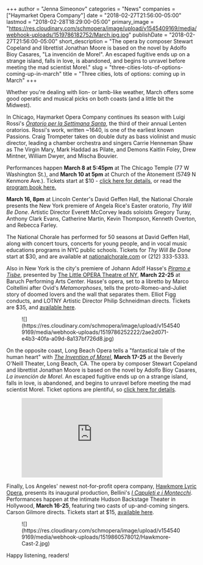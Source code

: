 +++
author = "Jenna Simeonov"
categories = "News"
companies = ["Haymarket Opera Company"]
date = "2018-02-27T21:56:00-05:00"
lastmod = "2018-02-28T18:29:00-05:00"
primary_image = "https://res.cloudinary.com/schmopera/image/upload/v1545409169/media/webhook-uploads/1519786182752/March.jpg.jpg"
publishDate = "2018-02-27T21:56:00-05:00"
short_description = "The opera by composer Stewart Copeland and librettist Jonathan Moore is based on the novel by Adolfo Bioy Casares, &quot;La invención de Morel&quot;. An escaped fugitive ends up on a strange island, falls in love, is abandoned, and begins to unravel before meeting the mad scientist Morel."
slug = "three-cities-lots-of-options-coming-up-in-march"
title = "Three cities, lots of options: coming up in March"
+++

Whether you're dealing with lion- or lamb-like weather, March offers some good operatic and musical picks on both coasts (and a little bit the Midwest).

In Chicago, Haymarket Opera Company continues its season with Luigi Rossi's [*Oratorio per la Settimana Santa*](http://www.haymarketopera.org/rossi/), the third of their annual Lenten oratorios. Rossi's work, written ~1640, is one of the earliest known Passions. Craig Trompeter takes on double duty as bass violinist and music director, leading a chamber orchestra and singers Carrie Henneman Shaw as The Virgin Mary, Mark Haddad as Pilate, and Demons Kaitlin Foley, Drew Mintner, William Dwyer, and Mischa Bouvier.

Performances happen **March 8 at 5:45pm** at The Chicago Temple (77 W Washington St.), and **March 10 at 5pm** at Church of the Atonement (5749 N Kenmore Ave.). Tickets start at $10 - [click here for details](http://www.haymarketopera.org/rossi/), or read the [program book here.](https://static1.squarespace.com/static/55b3b5d7e4b049454c0f51c9/t/5a9585118165f5f7bd74be67/1519748370252/2018_Oratorio+per+la+Settimana+Santa_web.pdf)

**March 16, 8pm** at Lincoln Center's David Geffen Hall, the National Chorale presents the New York premiere of Angela Rice's Easter oratorio, *Thy Will Be Done*. Artistic Director Everett McCorvey leads soloists Gregory Turay, Anthony Clark Evans, Catherine Martin, Kevin Thompson, Kenneth Overton, and Rebecca Farley. 

The National Chorale has performed for 50 seasons at David Geffen Hall, along with concert tours, concerts for young people, and in vocal music educations programs in NYC public schools. Tickets for *Thy Will Be Done* start at $30, and are available at [nationalchorale.com](http://nationalchorale.com/) or (212) 333-5333.

Also in New York is the city's premiere of Johann Adolf Hasse's [*Piramo e Tisbe*](http://www.lotny.org/upcoming/), presented by [The Little OPERA Theatre of NY](http://www.lotny.org/), **March 22-25** at Baruch Performing Arts Center. Hasse's opera, set to a libretto by Marco Coltellini after Ovid's *Metamorphoses*, tells the proto-Romeo-and-Juliet story of doomed lovers and the wall that separates them. Elliot Figg conducts, and LOTNY Artistic Director Philip Schneidman directs. Tickets are $35, and [available here](https://web.ovationtix.com/trs/cal/35006).

<figure data-type="image">
![](https://res.cloudinary.com/schmopera/image/upload/v1545409169/media/webhook-uploads/1519786252222/2ae2d071-e4b3-40fa-a09d-8a137bf726d8.jpg)
</figure>

On the opposite coast, Long Beach Opera tells a "fantastical tale of the human heart" with [*The Invention of Morel*](https://www.longbeachopera.org/the-invention-of-morel), **March 17-25** at the Beverly O'Neill Theater, Long Beach, CA. The opera by composer Stewart Copeland and librettist Jonathan Moore is based on the novel by Adolfo Bioy Casares, *La invención de Morel*. An escaped fugitive ends up on a strange island, falls in love, is abandoned, and begins to unravel before meeting the mad scientist Morel. Ticket options are plentiful, so [click here for details](https://lbop-internet.choicecrm.net/templates/LBOP/?cts_legacy_app).

<figure data-type="video">
<iframe width="370" height="208" src="https://www.youtube.com/embed/m3OsDAZvaw4" frameborder="0" allow="autoplay; encrypted-media" allowfullscreen></iframe>
</figure>

Finally, Los Angeles' newest not-for-profit opera company, [Hawkmore Lyric Opera](https://www.facebook.com/Hawkmore-Lyric-Opera-308021076269503/0), presents its inaugural production, Bellini's [*I Capuleti e i Montecchi*](https://www.facebook.com/events/1837910883173219/). Performances happen at the intimate Hudson Backstage Theater in Hollywood, **March 16-25**, featuring two casts of up-and-coming singers. Carson Gilmore directs. Tickets start at $15, [available here](https://hawkmorelyricopera.brownpapertickets.com/).

<figure data-type="image">
![](https://res.cloudinary.com/schmopera/image/upload/v1545409169/media/webhook-uploads/1519860578012/Hawkmore-Cast-2.jpg)
</figure>

Happy listening, readers!
